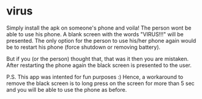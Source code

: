 virus
=====

Simply install the apk on someone's phone and voila! The person wont be able to use his phone. A blank screen with the words "VIRUS!!!" will be presented. The only option for the person to use his/her phone again would be to restart his phone (force shutdown or removing battery). 

But if you (or the person) thought that, that was it then you are mistaken. After restarting the phone again the black screen is presented to the user. 

P.S. This app was intented for fun purposes :) Hence, a workaround to remove the black screen is to long press on the screen for more than 5 sec and you will be able to use the phone as before. 
